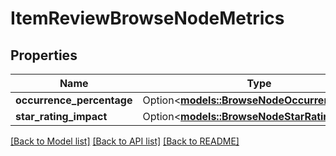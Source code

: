 # ItemReviewBrowseNodeMetrics

## Properties

Name | Type | Description | Notes
------------ | ------------- | ------------- | -------------
**occurrence_percentage** | Option<[**models::BrowseNodeOccurrence**](BrowseNodeOccurrence.md)> |  | [optional]
**star_rating_impact** | Option<[**models::BrowseNodeStarRatingImpact**](BrowseNodeStarRatingImpact.md)> |  | [optional]

[[Back to Model list]](../README.md#documentation-for-models) [[Back to API list]](../README.md#documentation-for-api-endpoints) [[Back to README]](../README.md)


